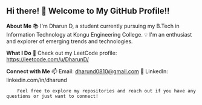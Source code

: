 ## Hi there! 👋 Welcome to My GitHub Profile!!
**About Me**
  📚 I'm Dharun D, a student currently pursuing my B.Tech in Information Technology at Kongu Engineering College. 
  💡 I'm an enthusiast and explorer of emerging trends and technologies.

**What I Do**
  🔭 Check out my LeetCode profile: https://leetcode.com/u/DharunD/
  
**Connect with Me**
  📫 Email: dharund0810@gmail.com
  🔗 LinkedIn: linkedin.com/in/dharund

        Feel free to explore my repositories and reach out if you have any questions or just want to connect!

